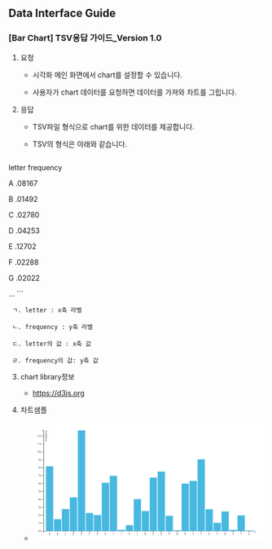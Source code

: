 ## Data Interface Guide

### [Bar Chart] TSV응답 가이드_Version 1.0



1. 요청

   - 시각화 메인 화면에서 chart를 설정할 수 있습니다.

   - 사용자가 chart 데이터를 요청하면 데이터를 가져와 차트를 그립니다.

     

2. 응답

   * TSV파일 형식으로 chart를 위한 데이터를 제공합니다.

   * TSV의 형식은 아래와 같습니다.

     ```
letter   frequency
     
A        .08167
     
B        .01492
     
C        .02780
     
D        .04253
     
E        .12702
     
F        .02288
     
G        .02022
     
…
     ```

     ㄱ. letter : x축 라벨

     ㄴ. frequency : y축 라벨

     ㄷ. letter의 값 : x축 값

     ㄹ. frequency의 값: y축 값

      

3. chart library정보

   -  https://d3js.org

     

4. 차트샘플

   - ![1581429888357](./images/4.PNG)